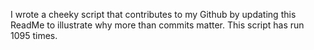 I wrote a cheeky script that contributes to my Github by updating this ReadMe to illustrate why more than commits matter. This script has run 1095 times.